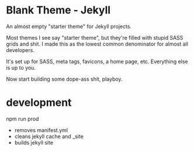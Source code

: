 # Blank Theme - Jekyll
An almost empty "starter theme" for Jekyll projects.

Most themes I see say "starter theme", but they're filled with stupid SASS grids and shit. I made this as the lowest common denominator for almost all developers. 

It's set up for SASS, meta tags, favicons, a home page, etc. Everything else is up to you.

Now start building some dope-ass shit, playboy.

# development
npm run prod

- removes manifest.yml
- cleans jekyll cache and _site
- builds jekyll site
